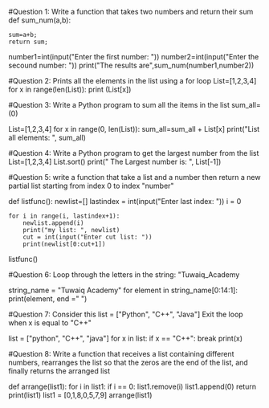 #Question 1: Write a function that takes two numbers and return their sum
def sum_num(a,b):

    sum=a+b;
    return sum;
number1=int(input("Enter the first number: "))
number2=int(input("Enter the secound number: "))
print("The results are",sum_num(number1,number2))


#Question 2: Prints all the elements in the list using a for loop
List=[1,2,3,4]
for x in range(len(List)):
    print (List[x])

    
#Question 3: Write a Python program to sum all the items in the list
sum_all=(0)

List=[1,2,3,4]
for x in range(0, len(List)):
    sum_all=sum_all + List[x]
print("List all elements: ", sum_all)


#Question 4: Write a Python program to get the largest number from the list
List=[1,2,3,4]
List.sort()
print(" The Largest number is: ", List[-1])


#Question 5: write a function that take a list and a number then return a new partial list starting from index 0 to index "number"

def listfunc():
    newlist=[]
    lastindex = int(input("Enter last index: "))
    i = 0

    for i in range(i, lastindex+1):
        newlist.append(i)
        print("my list: ", newlist)
        cut = int(input("Enter cut list: "))
        print(newlist[0:cut+1])

listfunc()


#Question 6: Loop through the letters in the string: "Tuwaiq_Academy

string_name = "Tuwaiq Academy"
for element in string_name[0:14:1]:
    print(element, end =" ")

#Question 7: Consider this list = ["Python", "C++", "Java"] Exit the loop when x is equal to "C++"

list = ["python", "C++", "java"]
for x in list:
    if x == "C++":
        break
    print(x)

#Question 8: Write a function that receives a list containing different numbers, rearranges the list so that the zeros are the end of the list, and finally returns the arranged list

def arrange(list1):
    for i in list1:
        if i == 0:
            list1.remove(i)
            list1.append(0)
        return print(list1)
list1 = [0,1,8,0,5,7,9]
arrange(list1)
